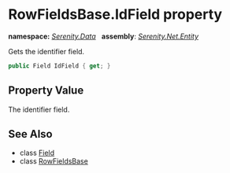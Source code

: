 # RowFieldsBase.IdField property
**namespace:** *[Serenity.Data](../../README.md#serenity.data-namespace)*   **assembly**: *[Serenity.Net.Entity](../../README.md)*

Gets the identifier field.

```csharp
public Field IdField { get; }
```

## Property Value

The identifier field.

## See Also

* class [Field](../Field.md)
* class [RowFieldsBase](../RowFieldsBase.md)